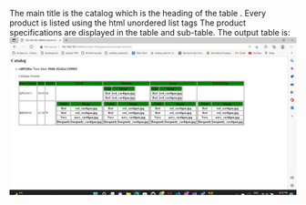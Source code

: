 The main title is the catalog which is the heading of the table .
Every product is listed using the html unordered list tags
The product specifications are displayed in the table  and sub-table.
The output table is:![image info](../assignments/assignment.png)  